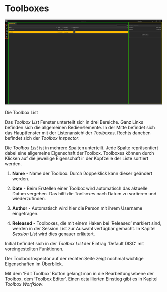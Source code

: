 # Toolboxes 

 
 

![Placeholder](img/ToolboxList.PNG) 

 
 

Die Toolbox List 

 
Das *Toolbox List* Fenster unterteilt sich in drei Bereiche. Ganz Links befinden sich die allgemeinen Bedienelemente. In der Mitte befindet sich das Hauptfenster mit der Listenansicht der *Toolboxes*. Rechts daneben befindet sich der *Toolbox Inspector*. 

Die *Toolbox List* ist in mehrere Spalten unterteilt. Jede Spalte repräsentiert dabei eine allgemeine Eigenschaft der Toolbox. Toolboxes können durch Klicken auf die jeweilige Eigenschaft in der Kopfzeile der Liste sortiert werden. 

 

1.    **Name** - Name der Toolbox. Durch Doppelklick kann dieser geändert werden. 

 

2.    **Date** - Beim Erstellen einer Toolbox wird automatisch das aktuelle Datum vergeben. Das hilft die Toolboxes nach Datum zu sortieren und wiederzufinden. 

 

3.    **Author** - Automatisch wird hier die Person mit ihrem Username eingetragen. 

 

4.    **Released** - Toolboxes, die mit einem Haken bei ‘Released’ markiert sind, werden in der Session List zur Auswahl verfügbar gemacht. In Kapitel *Session List* wird dies genauer erläutert.  

Initial befindet sich in der *Toolbox List* der Eintrag ‘Default DISC’ mit voreingestellten Funktionen.  

Der Toolbox Inspector auf der rechten Seite zeigt nochmal wichtige Eigenschaften im Überblick. 

Mit dem ‘Edit Toolbox’ Button gelangt man in die Bearbeitungsebene der Toolbox, dem ‘Toolbox Editor’. Einen detaillierten Einstieg gibt es in Kapitel *Toolbox Worfklow*. 


